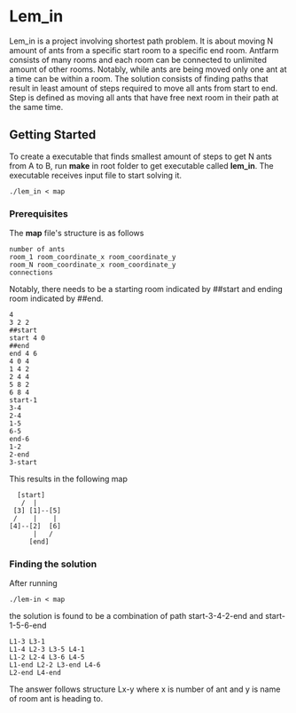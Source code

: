 # Lem_in
Lem_in is a project involving shortest path problem. It is about moving N amount of ants from a specific start room to a specific end room. Antfarm consists of many rooms and each room can be connected to unlimited amount of other rooms. Notably, while ants are being moved only one ant at a time can be within a room. The solution consists of finding paths that result in least amount of steps required to move all ants from start to end. Step is defined as moving all ants that have free next room in their path at the same time.

## Getting Started
To create a executable that finds smallest amount of steps to get N ants from A to B, run **make** in root folder to get executable called **lem_in**. The executable receives input file to start solving it.

```
./lem_in < map
```

### Prerequisites
The **map** file's structure is as follows
```
number of ants
room_1 room_coordinate_x room_coordinate_y
room_N room_coordinate_x room_coordinate_y
connections
```
Notably, there needs to be a starting room indicated by ##start and ending room indicated by ##end.
```
4
3 2 2
##start
start 4 0
##end
end 4 6
4 0 4
1 4 2
2 4 4
5 8 2
6 8 4
start-1
3-4
2-4
1-5
6-5
end-6
1-2
2-end
3-start
```
This results in the following map
```
  [start]
   /  |
 [3] [1]--[5]
 /    |    |
[4]--[2]  [6]
      |   /
     [end]
```
### Finding the solution
After running
```
./lem-in < map
```
the solution is found to be a combination of path start-3-4-2-end and start-1-5-6-end
```
L1-3 L3-1
L1-4 L2-3 L3-5 L4-1
L1-2 L2-4 L3-6 L4-5
L1-end L2-2 L3-end L4-6
L2-end L4-end
```
The answer follows structure Lx-y where x is number of ant and y is name of room ant is heading to.
